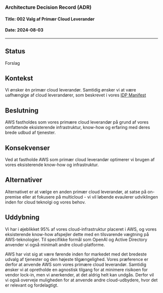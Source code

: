 ### Architecture Decision Record (ADR)

#### Title: 002 Valg af Primær Cloud Leverandør

#### Date: 2024-08-03

---

## Status

Forslag

## Kontekst

Vi ønsker èn primær cloud leverandør. Samtidig ønsker vi at være uafhængige af cloud leverandører, som beskrevet i vores [IDP Manifest](https://github.com/test-jppolitikenshus/internal-developer-platform/wiki/Manifest)

## Beslutning

AWS fastholdes som vores primære cloud leverandør på grund af vores omfattende eksisterende infrastruktur, know-how og erfaring med deres brede udbud af tjenester. 

## Konsekvenser

Ved at fastholde AWS som primær cloud leverandør optimerer vi brugen af vores eksisterende know-how og infrastruktur.

## Alternativer

Alternativet er at vælge en anden primær cloud leverandør, at satse på on-premise eller at fokusere på multicloud - vi vil løbende evaulerer udviklingen inden for cloud teknolgi og vores behov.

## Uddybning

Vi har i øjeblikket 95% af vores cloud-infrastruktur placeret i AWS, og vores eksisterende know-how afspejler dette med en tilsvarende vægtning på AWS-teknologier. Til specifikke formål som OpenAI og Active Directory anvender vi også minimalt andre cloud-platforme.

AWS har vist sig at være førende inden for markedet med det bredeste udvalg af tjenester og den højeste tilgængelighed. Vores præference er derfor at anvende AWS som vores primære cloud leverandør. Samtidig ønsker vi at opretholde en agnostisk tilgang for at minimere risikoen for vendor lock-in, men vi anerkender, at det aldrig helt kan undgås. Derfor vil vi også overveje muligheden for at anvende andre cloud-udbydere, hvor det er relevant og fordelagtigt.

